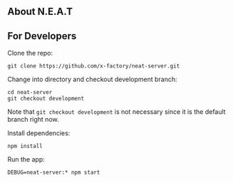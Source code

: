 ## About N.E.A.T

## For Developers
Clone the repo:

```
git clone https://github.com/x-factory/neat-server.git
```
Change into directory and checkout development branch:

```
cd neat-server
git checkout development
```
Note that `git checkout development` is not necessary since it is the default branch right now.

Install dependencies:

```
npm install
```

Run the app:

```
DEBUG=neat-server:* npm start
```
